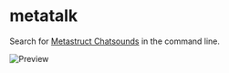 # metatalk

Search for [Metastruct Chatsounds](https://github.com/Metastruct/garrysmod-chatsounds) in the command line.

![Preview](https://i.imgur.com/01rzqnS.gif)
